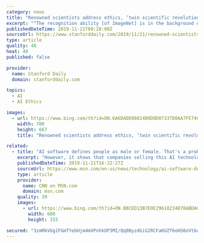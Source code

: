 ```yaml
---
category: news
title: "Renowned scientists address ethics, ‘twin scientific revolutions’ of AI and CRISPR"
excerpt: "“The recognition ability [of ImageNet] is in the background of Google searches when you use Facebook or when you communicate with your phone; it’s always present,” Altman said, adding that recent developments in AI have caused the field to become a “breeding ground of questions surrounding ethics. When asked if it was obvious that the ..."
publishedDateTime: 2019-11-21T09:28:00Z
sourceUrl: https://www.stanforddaily.com/2019/11/21/renowned-scientists-address-ethics-twin-scientific-revolutions-of-ai-and-crispr/
type: article
quality: 48
heat: 48
published: false

provider:
  name: Stanford Daily
  domain: stanforddaily.com

topics:
  - AI
  - AI Ethics

images:
  - url: https://www.bing.com/th?id=ON.6A6DADE08814B9D0D07337D0AA7FE740
    width: 700
    height: 667
    title: "Renowned scientists address ethics, ‘twin scientific revolutions’ of AI and CRISPR"

related:
  - title: "AI software defines people as male or female. That's a problem"
    excerpt: "However, it shows that companies selling this AI technology can't control its deployment once it's in the hands of customers. (Woo is listed, along with a testimonial from Menon, on an Amazon Rekognition Customers page.) \"That's in a way proving the point that there's no way to really ensure your client is using this in an ethical way or a way ..."
    publishedDateTime: 2019-11-21T16:32:27Z
    sourceUrl: https://www.msn.com/en-us/news/technology/ai-software-defines-people-as-male-or-female-thats-a-problem/ar-BBX7dxv
    type: article
    provider:
      name: CNN on MSN.com
      domain: msn.com
    quality: 39
    images:
      - url: https://www.bing.com/th?id=ON.BBCED13B7E0E29618234070ABDA677A7
        width: 600
        height: 315

secured: "3zmMkVUg1FGmTYebHjm4mVPnhkOP3MI/Qq0ByzdGiG2RCFaKUZf6oHS0oVtbd7pcAxwtUrm/kUiCf+W0nP1Kdrlw1W1AVnpz4a2fAtZkJZAx0uymM5LKffdDpZqR74/M/j7cLFE6IA3oe1ZD7X/310OFcic6d7roWGlbjKfWYZCyzJmrRzQj22TdjLh66RHZpRXy3LxhXrdaeEnIHLzKWAMs4rYTIZLL8tAbmG00tRfAd1DFkSlL4nwnB3IEKvCs2uC2GMvsT5RZZ9ddu5mCEQ==;v65XWQuwIs5esKfZZkc1yA=="
---
```


